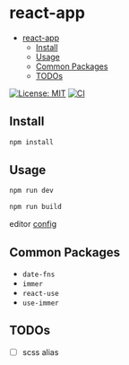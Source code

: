 # react-app

- [react-app](#react-app)
  - [Install](#install)
  - [Usage](#usage)
  - [Common Packages](#common-packages)
  - [TODOs](#todos)

[![License: MIT](https://img.shields.io/github/license/donniean/configs)](https://github.com/donniean/configs/blob/master/LICENSE) [![CI](https://github.com/donniean/configs/actions/workflows/ci.yml/badge.svg)](https://github.com/donniean/configs/actions/workflows/ci.yml)

## Install

```sh
npm install
```

## Usage

```sh
npm run dev
```

```sh
npm run build
```

editor [config](https://github.com/lorenwest/node-config)

## Common Packages

- `date-fns`
- `immer`
- `react-use`
- `use-immer`

## TODOs

- [ ] scss alias

